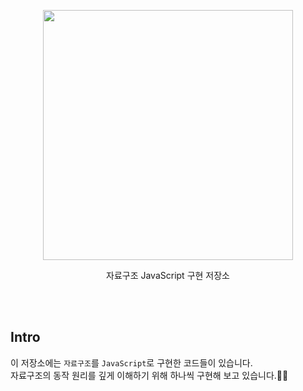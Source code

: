<p align='center'>
<img src='./logo.svg' width='400'/>
</p>

<p align='center' font-weight='600'>
자료구조 JavaScript 구현 저장소
</p>

<br>
<br>

## Intro

이 저장소에는 `자료구조`를 `JavaScript`로 구현한 코드들이 있습니다.  
자료구조의 동작 원리를 깊게 이해하기 위해 하나씩 구현해 보고 있습니다.💪🏻

<br>
